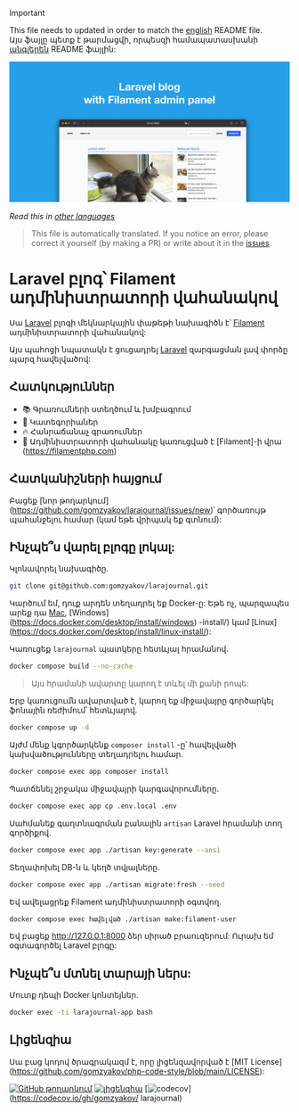>[!IMPORTANT]
>This file needs to updated in order to match the [english](/README.md) README file.  
>Այս ֆայլը պետք է թարմացվի, որպեսզի համապատասխանի [անգլերեն](/README.md) README ֆայլին:

![Laravel բլոգ՝ Filament-ի ադմինիստրատորի վահանակով](../docs/social-preview-en.png)

_Read this in [other languages](./Translations.md)_

>This file is automatically translated. If you notice an error, please correct it yourself (by making a PR) or write about it in the [issues](https://github.com/gomzyakov/larajournal/issues).

# Laravel բլոգ՝ Filament ադմինիստրատորի վահանակով

Սա [Laravel](https://laravel.com) բլոգի մեկնարկային փաթեթի նախագիծն է՝ [Filament](https://filamentphp.com) ադմինիստրատորի վահանակով:

Այս պահոցի նպատակն է ցուցադրել [Laravel](https://laravel.com) զարգացման լավ փորձը պարզ հավելվածով:

## Հատկություններ

- 📚 Գրառումների ստեղծում և խմբագրում
- 🥑 Կատեգորիաներ
- 🔥 Հանրաճանաչ գրառումներ
- 🎉 Ադմինիստրատորի վահանակը կառուցված է [Filament]-ի վրա (https://filamentphp.com)

## Հատկանիշների հայցում

Բացեք [նոր թողարկում] (https://github.com/gomzyakov/larajournal/issues/new)՝ գործառույթ պահանջելու համար (կամ եթե վրիպակ եք գտնում):

## Ինչպե՞ս վարել բլոգը լոկալ:

Կլոնավորել նախագիծը.

```bash
git clone git@github.com:gomzyakov/larajournal.git
```

Կարծում եմ, դուք արդեն տեղադրել եք Docker-ը: Եթե ոչ, պարզապես արեք դա [Mac](https://docs.docker.com/desktop/install/mac-install/), [Windows] (https://docs.docker.com/desktop/install/windows) -install/) կամ [Linux] (https://docs.docker.com/desktop/install/linux-install/):

Կառուցեք `larajournal` պատկերը հետևյալ հրամանով.

```bash
docker compose build --no-cache
```

>Այս հրամանի ավարտը կարող է տևել մի քանի րոպե:

Երբ կառուցումն ավարտված է, կարող եք միջավայրը գործարկել ֆոնային ռեժիմում՝ հետևյալով.

```bash
docker compose up -d
```

Այժմ մենք կգործարկենք `composer install` -ը՝ հավելվածի կախվածությունները տեղադրելու համար.

```bash
docker compose exec app composer install
```

Պատճենել շրջակա միջավայրի կարգավորումները.

```bash
docker compose exec app cp .env.local .env
```

Սահմանեք գաղտնագրման բանալին `artisan` Laravel հրամանի տող գործիքով.

```bash
docker compose exec app ./artisan key:generate --ansi
```

Տեղափոխել DB-ն և կեղծ տվյալները.

```bash
docker compose exec app ./artisan migrate:fresh --seed
```

Եվ ավելացրեք Filament ադմինիստրատորի օգտվող.

```bash
docker compose exec հավելված ./artisan make:filament-user
```

Եվ բացեք http://127.0.0.1:8000 ձեր սիրած բրաուզերում: Ուրախ եմ օգտագործել Laravel բլոգը:

## Ինչպե՞ս մտնել տարայի ներս:

Մուտք դեպի Docker կոնտեյներ.

```bash
docker exec -ti larajournal-app bash
```

## Լիցենզիա

Սա բաց կոդով ծրագրակազմ է, որը լիցենզավորված է [MIT License] (https://github.com/gomzyakov/php-code-style/blob/main/LICENSE):


[![GitHub թողարկում](https://img.shields.io/github/release/gomzyakov/larajournal.svg)](https://github.com/gomzyakov/larajournal/releases/latest)
[![լիցենզիա](https://img.shields.io/badge/License-MIT-green.svg)](https://github.com/gomzyakov/larajournal/blob/development/LICENSE)
[![codecov](https://codecov.io/gh/gomzyakov/larajournal/branch/main/graph/badge.svg?token=4CYTVMVUYV)](https://codecov.io/gh/gomzyakov/ larajournal)
